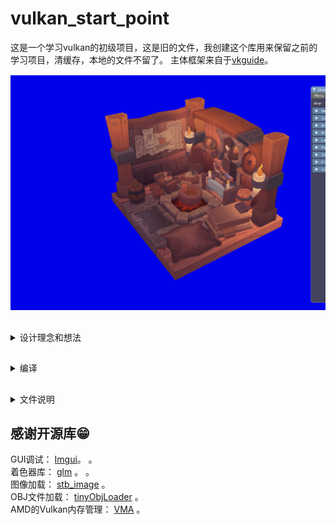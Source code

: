 # vulkan_start_point
这是一个学习vulkan的初级项目，这是旧的文件，我创建这个库用来保留之前的学习项目，清缓存，本地的文件不留了。
主体框架来自于[vkguide](https://vkguide.dev)。  

![维京人的小屋](Vikings_Room.PNG)

## 
<details><summary>设计理念和想法</summary>
<p>

## 间接绘制和Bindless
#### 间接绘制 vkCmdIndirectDraw(...)
减少直接的drawCall，能交给GPU的统统交给GPU.在GPU的缓冲区中存放好命令，把参数和数据提前放在一个大SSBO中，计算着色器执行的时候去调用。
#### **Bindless**
bind越少越好，BindVertexBuffer、BindIndexBuffer、BindPipeline 和 BindDescriptorSet 调用会让CPU慢下来，效率不高.

</p>

</details>

## 
<details><summary>编译</summary>
<p>

### Cmake+Win10+VS2019
使用CmakeGUI编译，新建一个build文件夹，编译后的文件解决方案文件将存放在build文件夹下.  
**注意:** 需要手动指定SDL库的路径PATH:xxx/xxx/SDL2.2.0.8，这里使用SDL2.2.0.8版本，如果需要使用assimp库还需要加载assimp库文件，我的repo没有包括，建议使用vcpkg导入assimp库

</p>
</details>


## 
<details><summary>文件说明</summary>
<p>

<details><summary>asset-baker</summary>
<p>

## asset-baker
asset_main.cpp文件可以制作一个名为baker.exe的asset生成器。asset生成器主要是制作渲染所需的一些资产，这些资产的格式能够提高引擎加载的速度。
asset_main.cpp里都是一些模型解析函数,这部分都是我从相关的库偷来的:grin: .......然后自己修改了一部分来满足我自定义的asset格式。  

#### 支持的asset格式
texture有基本的.png,.jpg, 模型有gltf和fbx
#### 生成的asset格式(** 自定义格式 **)
texture全部生成.tx格式，材质material生成.MAT格式，网格生成.MESH格式
#### 制作过程
直接编译asset-main.cpp文件注意，这里需要一些库:: assimp,tinyGLTF,nvtt......,其中nvtt库生成可能会报错，然后需要手动将nvtt.dll库放到baker.exe文件旁。
**注意:** assimp库必须先由vcpkg导入，nvtt库需要手动制作nvtt.dll，制作nvtt.dll不要使用Cmake,直接进入nvtt库文件夹下找到.sln文件编译，编译会报错，但能够生成复合本项目要求的nvtt.dll.  

baker.exe会出现在新建的bin文件夹下
#### 生成资产
baker..exe需要nvtt.dll库，请将nvtt.dll库放到baker.exe同一目录
cmd 打开 baker.exed的目录，将存放gltf或者fbx模型的文件夹复制，执行```baker.exe <folder directory> ```

</p>
</details>

##
<details><summary>assetlib</summary>
<p>

## assetlib

根据[vkguide](https://vkguide.dev)的提示,使用压缩和解压缩后的二进制文件加载asset会更快，设计了主要的AssetFile格式，相应的封装了texture,material,mesh,prefab四种新的文件组织格式

根据不同的资产类型的封装格式，设计一些读取封装信息read_xxx_info函数，pack_xxx,unpack_xxx函数负责解包和打包

主要用到了LZ4的作为压缩和解压缩工具[LZ4](https://github.com/lz4/lz4),JSON格式的解析使用了[nlohmann](https://github.com/nlohmann/json)。
AssetFile：
```
//assert meta file structure
	struct AssetFile {
		//type mean: assert type include:mesh texture and material
		char type[4];//MESH TEXT MATX PRFB
		int version;
		std::string json;//assert(mesh,texture,material detail info
		std::vector<char> binaryBlob;//compressed data(mesh vertex,texture pxiel...) 
	};
```

Texture(Material Mesh Prefab类似):
```
struct TextureInfo {
		uint64_t textureSize;
		TextureFormat textureFormat;//RBGA8
		CompressionMode compressionMode;//None, LZ4

		std::string originalFile;//original file path
		std::vector<PageInfo> pages;//pages info
	};
 ```
 </p>
 </details>
 
 ##
<details><summary>assets</summary>
<p>

## assets
这里放了一些我自己测试使用的资产文件，前三个文件夹时glft模型文件，可以从这：[GLTF](https://github.com/KhronosGroup/glTF-Sample-Models)下载。
 最后一个asset_export是使用baker.exe制作自定义资产格式的输出文件，引擎将优先从里加载资产
 </p>
 </details>
 
 ##
 <details><summary>dudu—engine</summary>
 <p>
 
## dudu-engine
 
 主要的engine文件都在这里，包括几个大方面
 ### engine
 vk_engine.cpp包含了一些vulkan的初始化，imgui的创建，资产加载，场景初始化，以及渲染过程.   
 vk_engine_scenerender.cpp是具体的渲染过程函数这部分需要和vk_scene.cpp结合。  
 ### scene
 vk_scene.cpp是一个重要的预处理文件，在实现简介绘制和bindless之前，需要提前将所有的资产和处理流程打包，这是用scene部分不负责完成的，将所有的资产和流程打包封装好后，可以交给vk_engine_scenerender.cpp处理。
 ### textture,material,mesh
 vk_texture.cpp负责加载texture,优先从assets_export加载AsserFile文件.  
 vk_mesh.cpp负责加载mesh,以及一些简单预处理函数，例如计算包围盒，法线封装(八面体)。  
 material_system.cpp,这个文件很重要与vk_scene.cpp和vk_shader.cpp关系密切，负责一些简单渲染管线的生成和提前构建效果模板。  
 ### initialization,descriptor,pushbuffer,play_camera
 vk_initializers.cpp vulkan有太太太多的对象结构需要填充信息，独立出一个initializer负责初始化，这是很常见的步骤。  
 vk_descriptor.cpp 将描述符相关的对象进行封装，以便快速的构建描述符集和布局。  
 vk_pushbuffer.cpp 对于需要单独推送一些buffer给GPU,使用这个文件中的函数，特别是imgui需要展示的信息，例外这里面有意一个数据对齐函数很重要，来自[SaschaWillems](https://github.com/SaschaWillems/Vulkan/tree/master/examples/dynamicuniformbuffer)。  
 play_camera.cpp 就是运动相机功能，与SDL库结合处理相机运动
 ### cvars和profiler
 cvars.cpp 是一个全局的控制变量系统，相关知识可以从这里：[CVARS](https://vkguide.dev/docs/extra-chapter/cvar_system/)获取。  
 vk_profiler.cpp 是debug所需要的一部分函数,需要一个库[Tracy Profiler](https://github.com/wolfpld/tracy)，负责探查不同处理流程的耗时，类似于监控帧率。  
 ### shader
 vk_shader.cpp 负责加载shader模型以及反射spv文件，需要一个库[SPIRV-Reflect](https://github.com/KhronosGroup/SPIRV-Reflect)。
 spv反射能解决很大部分手里劳动:grin:   

</p>
</details>

##
<details><summary>libs</summary>
<p>

## libs

不多，就放了imgui和nvtt的lib文件

</p>
</details>

##
<details><summary>shaders</summary>
<p>

## shaders

放了glsl格式shader文件，.spv文件是通过CmakeList命令编译出来的，把shader文件后缀写成.vert,.frag或者.comp即可。  


</p>
</details>

</p>
</details>

##
## 感谢开源库:grin:  
 
GUI调试： [Imgui](https://github.com/ocornut/imgui)。   。  
着色器库： [glm](https://github.com/g-truc/glm)  。   。   
图像加载： [stb_image](https://github.com/nothings/stb)  。  
OBJ文件加载： [tinyObjLoader](https://github.com/tinyobjloader/tinyobjloader)  。    
AMD的Vulkan内存管理： [VMA](https://github.com/GPUOpen-LibrariesAndSDKs/VulkanMemoryAllocator)  。  

